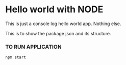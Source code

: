 # Hello world with NODE
This is just a console log hello world app. Nothing else.

This is to show the package json and its structure.

### TO RUN APPLICATION
```
npm start
```